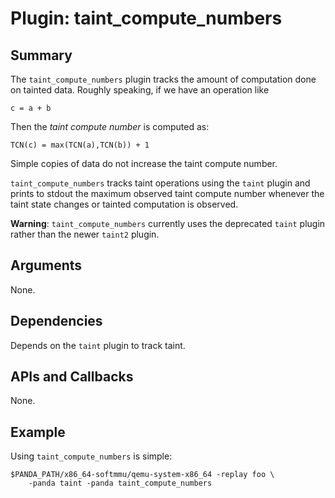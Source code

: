 Plugin: taint_compute_numbers
===========

Summary
-------

The `taint_compute_numbers` plugin tracks the amount of computation done on tainted data. Roughly speaking, if we have an operation like

    c = a + b

Then the *taint compute number* is computed as:

    TCN(c) = max(TCN(a),TCN(b)) + 1

Simple copies of data do not increase the taint compute number.

`taint_compute_numbers` tracks taint operations using the `taint` plugin and prints to stdout the maximum observed taint compute number whenever the taint state changes or tainted computation is observed.

**Warning**: `taint_compute_numbers` currently uses the deprecated `taint` plugin rather than the newer `taint2` plugin. 

Arguments
---------

None.

Dependencies
------------

Depends on the `taint` plugin to track taint.

APIs and Callbacks
------------------

None.

Example
-------

Using `taint_compute_numbers` is simple:

    $PANDA_PATH/x86_64-softmmu/qemu-system-x86_64 -replay foo \
        -panda taint -panda taint_compute_numbers
